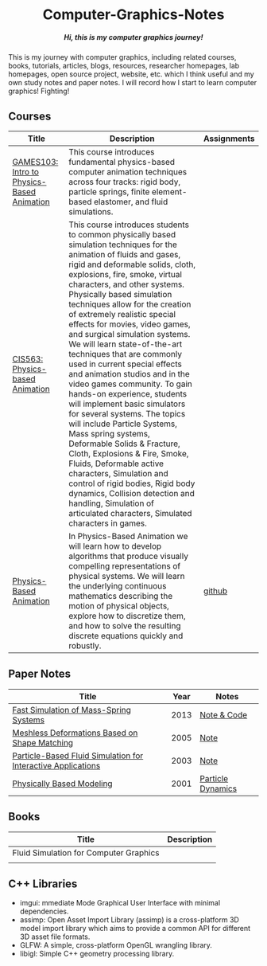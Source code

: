 <h1 align="center">Computer-Graphics-Notes</h1>
<h5 align="center">Hi, this is my computer graphics journey!</h5>
This is my journey with computer graphics, including related courses, books, tutorials, articles, blogs, resources, researcher homepages, lab homepages, open source project, website, etc. which I think useful and my own study notes and paper notes. I will record how I start to learn computer graphics! Fighting!

## Courses

| Title                                                                                                       | Description                                                                                                                                                                                                                                                                                                                                                                                                                                                                                                                                                                                                                                                                                                                                                                                                                                                                                                                                                                       | Assignments                                                         |
| ----------------------------------------------------------------------------------------------------------- | --------------------------------------------------------------------------------------------------------------------------------------------------------------------------------------------------------------------------------------------------------------------------------------------------------------------------------------------------------------------------------------------------------------------------------------------------------------------------------------------------------------------------------------------------------------------------------------------------------------------------------------------------------------------------------------------------------------------------------------------------------------------------------------------------------------------------------------------------------------------------------------------------------------------------------------------------------------------------------- | ------------------------------------------------------------------- |
| [GAMES103: Intro to Physics-Based Animation](http://games-cn.org/games103/)                                 | This course introduces fundamental physics-based computer animation techniques across four tracks: rigid body, particle springs, finite element-based elastomer, and fluid simulations.                                                                                                                                                                                                                                                                                                                                                                                                                                                                                                                                                                                                                                                                                                                                                                                           |                                                                     |
| [CIS563: Physics-based Animation](https://www.youtube.com/playlist?list=PL_a9tY9IhJuPuw5nu-WU7mG8T8MiX4JnY) | This course introduces students to common physically based simulation techniques for the animation of fluids and gases, rigid and deformable solids, cloth, explosions, fire, smoke, virtual characters, and other systems. Physically based simulation techniques allow for the creation of extremely realistic special effects for movies, video games, and surgical simulation systems. We will learn state-of-the-art techniques that are commonly used in current special effects and animation studios and in the video games community. To gain hands-on experience, students will implement basic simulators for several systems. The topics will include Particle Systems, Mass spring systems, Deformable Solids & Fracture, Cloth, Explosions & Fire, Smoke, Fluids, Deformable active characters, Simulation and control of rigid bodies, Rigid body dynamics, Collision detection and handling, Simulation of articulated characters, Simulated characters in games. |                                                                     |
| [Physics-Based Animation](https://www.youtube.com/playlist?list=PLTkE7n2CwG_PH09_q0Q7ttjqE2F9yGeM3)         | In Physics-Based Animation we will learn how to develop algorithms that produce visually compelling representations of physical systems. We will learn the underlying continuous mathematics describing the motion of physical objects, explore how to discretize them, and how to solve the resulting discrete equations quickly and robustly.                                                                                                                                                                                                                                                                                                                                                                                                                                                                                                                                                                                                                                   | [github](https://github.com/dilevin/CSC417-physics-based-animation) |

## Paper Notes

| Title                                                                                                                            | Year | Notes                                                                 |
| -------------------------------------------------------------------------------------------------------------------------------- | ---- | --------------------------------------------------------------------- |
| [Fast Simulation of Mass-Spring Systems](https://users.cs.utah.edu/~ladislav/liu13fast/liu13fast.html)                           | 2013 | [Note & Code](https://github.com/liumu96/Fast-Mass-Spring)            |
| [Meshless Deformations Based on Shape Matching](https://graphics.stanford.edu/courses/cs468-05-fall/Papers/p471-muller.pdf)      | 2005 | [Note](./Physics%20Simulation/ShapeMatching.md)                       |
| [Particle-Based Fluid Simulation for Interactive Applications](https://matthias-research.github.io/pages/publications/sca03.pdf) | 2003 | [Note](./Physics%20Simulation/Particle-Based%20Fluid%20Simulation.md) |
| [Physically Based Modeling](https://graphics.stanford.edu/courses/cs448b-00-winter/papers/phys_model.pdf)                        | 2001 | [Particle Dynamics](./Physics%20Simulation/Particle%20Dynamics.md)    |

## Books

| Title                                  | Description |
| -------------------------------------- | ----------- |
| Fluid Simulation for Computer Graphics |             |
|                                        |             |

## C++ Libraries

- imgui: mmediate Mode Graphical User Interface with minimal dependencies.
- assimp: Open Asset Import Library (assimp) is a cross-platform 3D model import library which aims to provide a common API for different 3D asset file formats.
- GLFW: A simple, cross-platform OpenGL wrangling library.
- libigl: Simple C++ geometry processing library.
